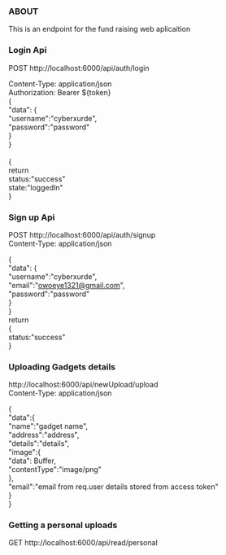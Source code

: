 ### ABOUT

This is an endpoint for the fund raising web aplicaition

### Login Api

POST http://localhost:6000/api/auth/login<br>

Content-Type: application/json<br>
Authorization: Bearer \${token} <br>
{<br>
"data": {<br>
"username":"cyberxurde",<br>
"password":"password"<br>
}<br>
}<br>
<br>
{<br>
return <br>
status:"success"<br>
state:"loggedIn"<br>
}<br>

### Sign up Api

POST http://localhost:6000/api/auth/signup<br>
Content-Type: application/json<br>

{<br>
"data": {<br>
"username":"cyberxurde",<br>
"email":"owoeye1321@gmail.com",<br>
"password":"password"<br>
}<br>
}<br>
return <br>
{<br>
status:"success"<br>
}<br>

### Uploading Gadgets details

http://localhost:6000/api/newUpload/upload<br>
Content-Type: application/json<br>

{<br>
"data":{<br>
"name":"gadget name",<br>
"address":"address",<br>
"details":"details",<br>
"image":{<br>
"data": Buffer,<br>
"contentType":"image/png"<br>
},<br>
"email":"email from req.user details stored from access token"<br>
}<br>
}<br>

### Getting a personal uploads

GET http://localhost:6000/api/read/personal<br>
